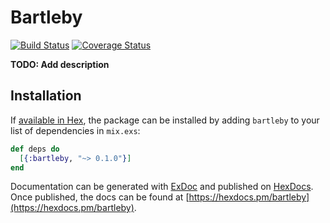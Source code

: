 # Bartleby

[![Build Status](https://travis-ci.org/Ch4s3/bartleby.svg?branch=master)](https://travis-ci.org/Ch4s3/bartleby) [![Coverage Status](https://coveralls.io/repos/github/Ch4s3/bartleby/badge.svg?branch=master)](https://coveralls.io/github/Ch4s3/bartleby?branch=master)

**TODO: Add description**

## Installation

If [available in Hex](https://hex.pm/docs/publish), the package can be installed
by adding `bartleby` to your list of dependencies in `mix.exs`:

```elixir
def deps do
  [{:bartleby, "~> 0.1.0"}]
end
```

Documentation can be generated with [ExDoc](https://github.com/elixir-lang/ex_doc)
and published on [HexDocs](https://hexdocs.pm). Once published, the docs can
be found at [https://hexdocs.pm/bartleby](https://hexdocs.pm/bartleby).
